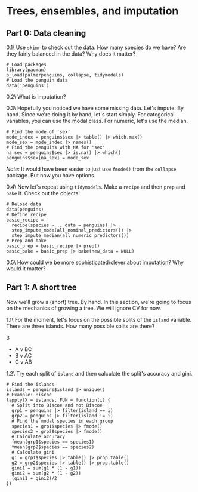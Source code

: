 # Trees, ensembles, and imputation

## Part 0: Data cleaning

0.1\ Use `skimr` to check out the data. How many species do we have? Are they fairly balanced in the data? Why does it matter?

```{r, 01-setup}
# Load packages
library(pacman)
p_load(palmerpenguins, collapse, tidymodels)
# Load the penguin data
data('penguins')
```

0.2\ What is imputation?

0.3\ Hopefully you noticed we have some missing data. Let's impute. By hand. Since we're doing it by hand, let's start simply. For categorical variables, you can use the modal class. For numeric, let's use the median.

```{r, 03-answer}
# Find the mode of 'sex'
mode_index = penguins$sex |> table() |> which.max()
mode_sex = mode_index |> names()
# Find the penguins with NA for 'sex'
na_sex = penguins$sex |> is.na() |> which()
penguins$sex[na_sex] = mode_sex
```

*Note:* It would have been easier to just use `fmode()` from the `collapse` package. But now you have options.

0.4\ Now let's repeat using `tidymodels`. Make a `recipe` and then `prep` and `bake` it. Check out the objects!

```{r, 04-answer}
# Reload data
data(penguins)
# Define recipe
basic_recipe =
  recipe(species ~ ., data = penguins) |>
  step_impute_mode(all_nominal_predictors()) |>
  step_impute_median(all_numeric_predictors())
# Prep and bake
basic_prep = basic_recipe |> prep()
basic_bake = basic_prep |> bake(new_data = NULL)
```

0.5\ How could we be more sophisticated/clever about imputation? Why would it matter?

## Part 1: A short tree

Now we'll grow a (short) tree. By hand. In this section, we're going to focus on the mechanics of growing a tree. We will ignore CV for now.

1.1\ For the moment, let's focus on the possible splits of the `island` variable. There are three islands. How many possible splits are there? 

3

- A v BC
- B v AC
- C v AB

1.2\ Try each split of `island` and then calculate the split's accuracy and gini.

```{r, 12-answer}
# Find the islands
islands = penguins$island |> unique()
# Example: Biscoe
lapply(X = islands, FUN = function(i) {
  # Split into Biscoe and not Biscoe
  grp1 = penguins |> filter(island == i)
  grp2 = penguins |> filter(island != i)
  # Find the modal species in each group
  species1 = grp1$species |> fmode()
  species2 = grp2$species |> fmode()
  # Calculate accuracy
  fmean(grp1$species == species1)
  fmean(grp2$species == species2)
  # Calculate gini
  g1 = grp1$species |> table() |> prop.table()
  g2 = grp2$species |> table() |> prop.table()
  gini1 = sum(g1 * (1 - g1))
  gini2 = sum(g2 * (1 - g2))
  (gini1 + gini2)/2
})
```
